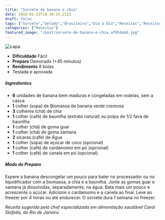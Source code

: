 ```yaml
---
title: "Sorvete de banana e chia"
date: 2018-03-22T18:30:15.212Z
draft: false
tags: ["Sorvete","Gelado","Brasileira","Dia a Dia","Receitas","Receitas com frutas","Receitas rápidas","Receitas simples e fáceis","Sorvetes"]
categories: ["Receitas"]
featured_image: "/post/sorvete-de-banana-e-chia.af954ab6.jpg"
---
```


![capa](/post/sorvete-de-banana-e-chia.af954ab6.jpg)

*   **Dificuldade** Fácil
*   **Preparo** Demorado (+45 minutos)
*   **Rendimento** 8 bolas
*   Testada e aprovada
    

##### Ingredientes

*   **6** unidades de banana bem maduras e congeladas em rodelas, sem a casca
*   **1** colher (sopa) de Biomassa de banana verde cremosa
*   **3** colheres (chá) de chia
*   **1** colher (café) de baunilha (extrato natural) ou polpa de 1/2 fava de baunilha
*   **1** colher (chá) de goma guar
*   **1** colher (chá) de goma xantana
*   **2** xícaras (café) de Água
*   **1** colher (sopa) de açúcar de coco (opcional)
*   **1** colher (café) de cardamomo em pó (opcional)
*   **1** colher (café) de canela em pó (opcional)

##### Modo de Preparo

Espere a banana descongelar um pouco para bater no processador ou no liquidificador com a biomassa, a chia e a baunilha. Junte as gomas guar e xantana já dissolvidas, separadamente, na água. Bata mais um pouco e acrescente o açúcar. Adicione o cardamomo e a canela ao final. Leve ao freezer por 4 horas ou até endurecer. O sorvete dura 1 semana no freezer.

_Receita sugerida pela chef especializada em alimentação saudável Carol Stofella, do Rio de Janeiro._

